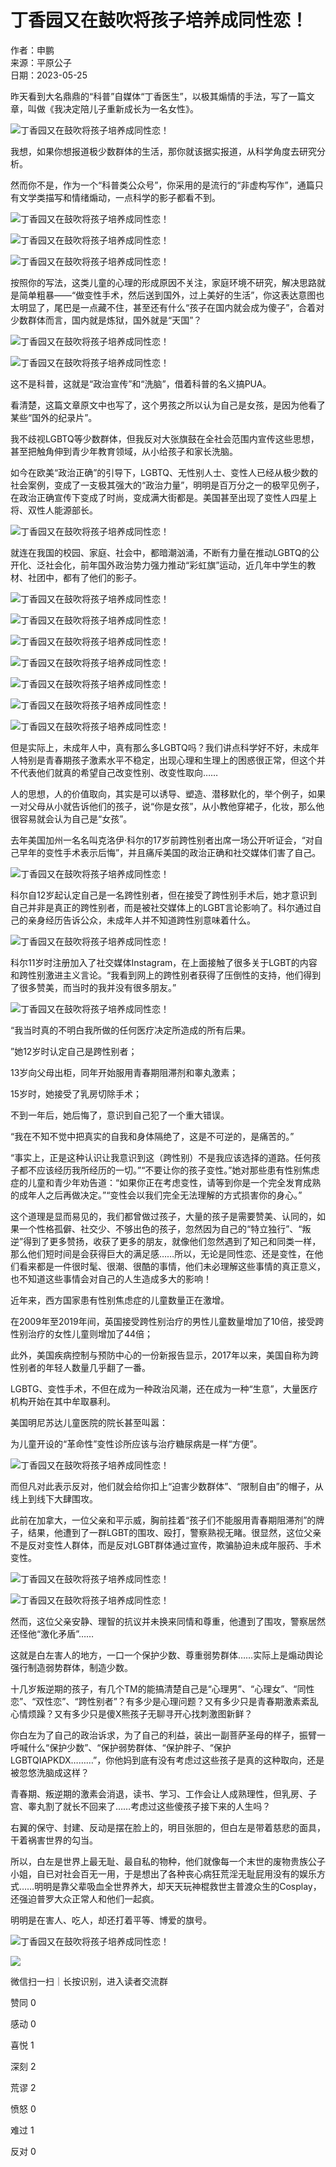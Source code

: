 # 丁香园又在鼓吹将孩子培养成同性恋！

作者：申鹏  
来源：平原公子  
日期：2023-05-25  

昨天看到大名鼎鼎的“科普”自媒体“丁香医生”，以极其煽情的手法，写了一篇文章，叫做《我决定陪儿子重新成长为一名女性》。

![丁香园又在鼓吹将孩子培养成同性恋！](https://static.hswh.org.cn/image/600x0/90/1/da62eedd109f5204/d/file/wzzx/llyd/zz/2023-05-25/eb465ee3bd9ee447f33c03ecfc3b1fb9.jpg)

我想，如果你想报道极少数群体的生活，那你就该据实报道，从科学角度去研究分析。

然而你不是，作为一个“科普类公众号”，你采用的是流行的“非虚构写作”，通篇只有文学类描写和情绪煽动，一点科学的影子都看不到。

![丁香园又在鼓吹将孩子培养成同性恋！](https://static.hswh.org.cn/image/600x0/90/1/dad658a065ea0e37/d/file/wzzx/llyd/zz/2023-05-25/e30af78381daea34f790d11997919502.jpg)

![丁香园又在鼓吹将孩子培养成同性恋！](https://static.hswh.org.cn/image/600x0/90/1/1bb37bacf528f0c5/d/file/wzzx/llyd/zz/2023-05-25/53f03487f54b62b75d5cba6b513145c5.jpg)

![丁香园又在鼓吹将孩子培养成同性恋！](https://static.hswh.org.cn/image/600x0/90/1/04e110c5f06df332/d/file/wzzx/llyd/zz/2023-05-25/e2ef369301ee36d14958bcc883c049a0.jpg)

按照你的写法，这类儿童的心理的形成原因不关注，家庭环境不研究，解决思路就是简单粗暴——“做变性手术，然后送到国外，过上美好的生活”，你这表达意图也太明显了，尾巴是一点藏不住，甚至还有什么“孩子在国内就会成为傻子”，合着对少数群体而言，国内就是炼狱，国外就是“天国”？

![丁香园又在鼓吹将孩子培养成同性恋！](https://static.hswh.org.cn/image/600x0/90/1/060f3920c7c62907/d/file/wzzx/llyd/zz/2023-05-25/bb50c50fb1c65fb900f0b7781f884da5.jpg)

![丁香园又在鼓吹将孩子培养成同性恋！](https://static.hswh.org.cn/image/600x0/90/1/71b6303fd8609792/d/file/wzzx/llyd/zz/2023-05-25/f1a5c0fef090419ee0fcdb106765eca6.jpg)

这不是科普，这就是“政治宣传”和“洗脑”，借着科普的名义搞PUA。

看清楚，这篇文章原文中也写了，这个男孩之所以认为自己是女孩，是因为他看了某些“国外的纪录片”。

我不歧视LGBTQ等少数群体，但我反对大张旗鼓在全社会范围内宣传这些思想，甚至把触角伸到青少年教育领域，从小给孩子和家长洗脑。

如今在欧美“政治正确”的引导下，LGBTQ、无性别人士、变性人已经从极少数的社会案例，变成了一支极其强大的“政治力量”，明明是百万分之一的极罕见例子，在政治正确宣传下变成了时尚，变成满大街都是。美国甚至出现了变性人四星上将、双性人能源部长。

![丁香园又在鼓吹将孩子培养成同性恋！](https://static.hswh.org.cn/image/600x0/90/1/a9871d3d33135b8b/d/file/wzzx/llyd/zz/2023-05-25/35fe68f924b3bfe1c602c8db85c10885.jpg)

就连在我国的校园、家庭、社会中，都暗潮汹涌，不断有力量在推动LGBTQ的公开化、泛社会化，前年国外政治势力强力推动“彩虹旗”运动，近几年中学生的教材、社团中，都有了他们的影子。

![丁香园又在鼓吹将孩子培养成同性恋！](https://static.hswh.org.cn/image/600x0/90/1/70a9bbf0ad38176b/d/file/wzzx/llyd/zz/2023-05-25/5f81e931b4d3769213e95372e47b96de.jpg)

![丁香园又在鼓吹将孩子培养成同性恋！](https://static.hswh.org.cn/image/600x0/90/1/3809c946a757e361/d/file/wzzx/llyd/zz/2023-05-25/332d1827fc4df1a7d54cd859628216fb.jpg)

![丁香园又在鼓吹将孩子培养成同性恋！](https://static.hswh.org.cn/image/600x0/90/1/0ae18b63e654d5ae/d/file/wzzx/llyd/zz/2023-05-25/b32d8a2046a69eb078a2f303f556d767.jpg)

![丁香园又在鼓吹将孩子培养成同性恋！](https://static.hswh.org.cn/image/600x0/90/1/b1601b3727ab8883/d/file/wzzx/llyd/zz/2023-05-25/f1b547187d44dd03628bc3247964c359.jpg)

![丁香园又在鼓吹将孩子培养成同性恋！](https://static.hswh.org.cn/image/600x0/90/1/f6690ee805b30474/d/file/wzzx/llyd/zz/2023-05-25/9216d4b752708f9a251b23f8d4e48acb.jpg)

![丁香园又在鼓吹将孩子培养成同性恋！](https://static.hswh.org.cn/image/600x0/90/1/b3099c00f2cb9604/d/file/wzzx/llyd/zz/2023-05-25/4e082c7d91f122b275192b6c94d9ace0.jpg)

![丁香园又在鼓吹将孩子培养成同性恋！](https://static.hswh.org.cn/image/600x0/90/1/b926be29ac07c809/d/file/wzzx/llyd/zz/2023-05-25/4d984423b4f8b0301018536c50104042.jpg)

但是实际上，未成年人中，真有那么多LGBTQ吗？我们讲点科学好不好，未成年人特别是青春期孩子激素水平不稳定，出现心理和生理上的困惑很正常，但这个并不代表他们就真的希望自己改变性别、改变性取向……

人的思想，人的价值取向，其实是可以诱导、塑造、潜移默化的，举个例子，如果一对父母从小就告诉他们的孩子，说“你是女孩”，从小教他穿裙子，化妆，那么他很容易就会认为自己是“女孩”。

去年美国加州一名名叫克洛伊·科尔的17岁前跨性别者出席一场公开听证会，“对自己早年的变性手术表示后悔”，并且痛斥美国的政治正确和社交媒体们害了自己。

![丁香园又在鼓吹将孩子培养成同性恋！](https://static.hswh.org.cn/image/600x0/90/1/a633f97fc60de055/d/file/wzzx/llyd/zz/2023-05-25/72da756eff15e1c01bcb21c5e21d629a.jpg)

科尔自12岁起认定自己是一名跨性别者，但在接受了跨性别手术后，她才意识到自己并非是真正的跨性别者，而是被社交媒体上的LGBT言论影响了。科尔通过自己的亲身经历告诉公众，未成年人并不知道跨性别意味着什么。

![丁香园又在鼓吹将孩子培养成同性恋！](https://static.hswh.org.cn/image/600x0/90/1/691c70c3d76c39b9/d/file/wzzx/llyd/zz/2023-05-25/419ba7bf86b20c8e9b406fa3f40443f7.jpg)

科尔11岁时注册加入了社交媒体Instagram，在上面接触了很多关于LGBT的内容和跨性别激进主义言论。“我看到网上的跨性别者获得了压倒性的支持，他们得到了很多赞美，而当时的我并没有很多朋友。”

![丁香园又在鼓吹将孩子培养成同性恋！](https://static.hswh.org.cn/image/600x0/90/1/9503afd09edfa6fe/d/file/wzzx/llyd/zz/2023-05-25/87fa7df09a34cadd09a1a614b7b84d74.jpg)

“我当时真的不明白我所做的任何医疗决定所造成的所有后果。

”她12岁时认定自己是跨性别者；

13岁向父母出柜，同年开始服用青春期阻滞剂和睾丸激素；

15岁时，她接受了乳房切除手术；

不到一年后，她后悔了，意识到自己犯了一个重大错误。

“我在不知不觉中把真实的自我和身体隔绝了，这是不可逆的，是痛苦的。”

“事实上，正是这种认识让我意识到这（跨性别）不是我应该选择的道路。任何孩子都不应该经历我所经历的一切。”“不要让你的孩子变性。”她对那些患有性别焦虑症的儿童和青少年劝告道：“如果你正在考虑变性，请等到你是一个完全发育成熟的成年人之后再做决定。”“变性会以我们完全无法理解的方式损害你的身心。”

这个道理是显而易见的，我们都曾做过孩子，大量的孩子是需要赞美、认同的，如果一个性格孤僻、社交少、不够出色的孩子，忽然因为自己的“特立独行”、“叛逆”得到了更多赞扬，收获了更多的朋友，就像他们忽然遇到了知己和同类一样，那么他们短时间是会获得巨大的满足感……所以，无论是同性恋、还是变性，在他们看来都是一件很时髦、很潮、很酷的事情，他们未必理解这些事情的真正意义，也不知道这些事情会对自己的人生造成多大的影响！

近年来，西方国家患有性别焦虑症的儿童数量正在激增。

在2009年至2019年间，英国接受跨性别治疗的男性儿童数量增加了10倍，接受跨性别治疗的女性儿童则增加了44倍；

此外，美国疾病控制与预防中心的一份新报告显示，2017年以来，美国自称为跨性别者的年轻人数量几乎翻了一番。

LGBTG、变性手术，不但在成为一种政治风潮，还在成为一种“生意”，大量医疗机构开始在其中牟取暴利。

美国明尼苏达儿童医院的院长甚至叫嚣：

为儿童开设的“革命性”变性诊所应该与治疗糖尿病是一样“方便”。

![丁香园又在鼓吹将孩子培养成同性恋！](https://static.hswh.org.cn/image/600x0/90/1/4c3c61bab8a9ea02/d/file/wzzx/llyd/zz/2023-05-25/2c33701eea2a33790be0b68b308d359e.jpg)

而但凡对此表示反对，他们就会给你扣上“迫害少数群体”、“限制自由”的帽子，从线上到线下大肆围攻。

此前在加拿大，一位父亲和平示威，胸前挂着“孩子们不能服用青春期阻滞剂”的牌子，结果，他遭到了一群LGBT的围攻、殴打，警察熟视无睹。很显然，这位父亲不是反对变性人群体，而是反对LGBT群体通过宣传，欺骗胁迫未成年服药、手术变性。

![丁香园又在鼓吹将孩子培养成同性恋！](https://static.hswh.org.cn/image/600x0/90/1/9bd8f75890edc301/d/file/wzzx/llyd/zz/2023-05-25/1cd279e1e0fdedcf32c39dd0cf93fcdb.jpg)

![丁香园又在鼓吹将孩子培养成同性恋！](https://static.hswh.org.cn/image/600x0/90/1/ecfa25f80dec37d5/d/file/wzzx/llyd/zz/2023-05-25/d2c0eca7305a5fdb0f9906f9eda5c65e.jpg)

然而，这位父亲安静、理智的抗议并未换来同情和尊重，他遭到了围攻，警察居然还怪他“激化矛盾”……

这就是白左害人的地方，一口一个保护少数、尊重弱势群体……实际上是煽动舆论强行制造弱势群体，制造少数。

十几岁叛逆期的孩子，有几个TM的能搞清楚自己是“心理男”、“心理女”、“同性恋”、“双性恋”、“跨性别者”？有多少是心理问题？又有多少只是青春期激素紊乱心情烦躁？又有多少只是傻X熊孩子无聊寻开心找刺激图新鲜？

你白左为了自己的政治诉求，为了自己的利益，装出一副菩萨圣母的样子，振臂一呼喊什么“保护少数”、“保护弱势群体、“保护胖子、“保护LGBTQIAPKDX………”，你他妈到底有没有考虑过这些孩子是真的这种取向，还是被忽悠洗脑成这样？

青春期、叛逆期的激素会消退，读书、学习、工作会让人成熟理性，但乳房、子宫、睾丸割了就长不回来了……考虑过这些傻孩子接下来的人生吗？

右翼的保守、封建、反动是摆在脸上的，明目张胆的，但白左是带着慈悲的面具，干着祸害世界的勾当。

所以，白左是世界上最无耻、最自私的物种，他们就像每一个末世的废物贵族公子小姐，自已对社会百无一用，于是想出了各种丧心病狂荒淫无耻屁用没有的娱乐方式……明明是靠父辈吸血全世界养大，却天天玩神棍救世主普渡众生的Cosplay，还强迫普罗大众正常人和他们一起疯。

明明是在害人、吃人，却还打着平等、博爱的旗号。

![丁香园又在鼓吹将孩子培养成同性恋！](https://static.hswh.org.cn/image/600x0/90/1/e8f852334bc738f3/d/file/wzzx/llyd/zz/2023-05-25/eee41fef11d92dae7b9a1f6f3fc52547.jpg)

![](/image/qrcode.jpg)

微信扫一扫｜长按识别，进入读者交流群

赞同 0

感动 0

喜悦 1

深刻 2

荒谬 2

愤怒 0

难过 1

反对 0
<!-- tcd_original_link https://m.hswh.org.cn/wzzx/llyd/zz/2023-05-25/81946.html -->
